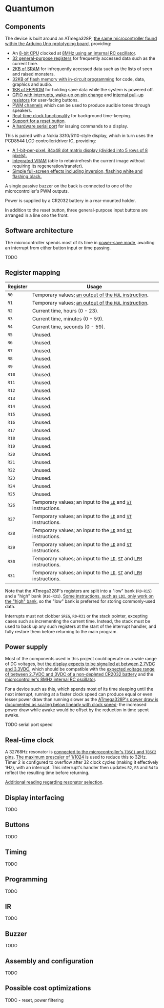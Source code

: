 # Quantumon

## Components

The device is built around an ATmega328P, [the same microcontroller found within the Arduino Uno prototyping board][1], providing:

- An [8-bit CPU][2] clocked at [8MHz using an internal RC oscillator][3].
- [32 general-purpose registers][2] for frequently accessed data such as the current time.
- [2KB of SRAM][2] for infrequently accessed data such as the lists of seen and raised monsters.
- [32KB of flash memory with in-circuit programming][2] for code, data, graphics and audio.
- [1KB of EEPROM][2] for holding save data while the system is powered off.
- [GPIO with interrupts, wake-up on pin change][2] and [internal pull-up resistors][4] for user-facing buttons.
- [PWM channels][2] which can be used to produce audible tones through speakers.
- [Real-time clock functionality][2] for background time-keeping.
- [Support for a reset button][5].
- [A hardware serial port][5] for issuing commands to a display.

This is paired with a Nokia 3310/5110-style display, which in turn uses the PCD8544 LCD controller/driver IC, providing:

- [A 1-bit-per-pixel, 84x48 dot matrix display (divided into 5 rows of 8 pixels).][6]
- [Integrated VRAM][6] (able to retain/refresh the current image without requiring its regeneration/transfer).
- [Simple full-screen effects including inversion, flashing white and flashing black.][7]

A single passive buzzer on the back is connected to one of the microcontroller's PWM outputs.

Power is supplied by a CR2032 battery in a rear-mounted holder.

In addition to the reset button, three general-purpose input buttons are arranged in a line ono the front.

## Software architecture

The microcontroller spends most of its time in [power-save mode][8], awaiting an interrupt from either button input or time passing.

TODO

## Register mapping

| Register | Usage                                                                                  |
| -------- | -------------------------------------------------------------------------------------- |
| `R0`     | Temporary values; [an output of the `MUL` instruction][9].                             |
| `R1`     | Temporary values; [an output of the `MUL` instruction][9].                             |
| `R2`     | Current time, hours (0 - 23).                                                          |
| `R3`     | Current time, minutes (0 - 59).                                                        |
| `R4`     | Current time, seconds (0 - 59).                                                        |
| `R5`     | Unused.                                                                                |
| `R6`     | Unused.                                                                                |
| `R7`     | Unused.                                                                                |
| `R8`     | Unused.                                                                                |
| `R9`     | Unused.                                                                                |
| `R10`    | Unused.                                                                                |
| `R11`    | Unused.                                                                                |
| `R12`    | Unused.                                                                                |
| `R13`    | Unused.                                                                                |
| `R14`    | Unused.                                                                                |
| `R15`    | Unused.                                                                                |
| `R16`    | Unused.                                                                                |
| `R17`    | Unused.                                                                                |
| `R18`    | Unused.                                                                                |
| `R19`    | Unused.                                                                                |
| `R20`    | Unused.                                                                                |
| `R21`    | Unused.                                                                                |
| `R22`    | Unused.                                                                                |
| `R23`    | Unused.                                                                                |
| `R24`    | Unused.                                                                                |
| `R25`    | Unused.                                                                                |
| `R26`    | Temporary values; an input to the [`LD`][10] and [`ST`][11] instructions.              |
| `R27`    | Temporary values; an input to the [`LD`][10] and [`ST`][11] instructions.              |
| `R28`    | Temporary values; an input to the [`LD`][10] and [`ST`][11] instructions.              |
| `R29`    | Temporary values; an input to the [`LD`][10] and [`ST`][11] instructions.              |
| `R30`    | Temporary values; an input to the [`LD`][10], [`ST`][11] and [`LPM`][12] instructions. |
| `R31`    | Temporary values; an input to the [`LD`][10], [`ST`][11] and [`LPM`][12] instructions. |

Note that the ATmega328P's registers are split into a "low" bank (`R0`-`R15`) and a "high" bank (`R16`-`R31`).  [Some instructions, such as `LDI`, only work on the "high" bank][13], so the "low" bank is preferred for storing commonly-used data.

Interrupts must not clobber `SREG`, `R0`-`R31` or the stack pointer, excepting cases such as incrementing the current time.  Instead, the stack must be used to back up any such registers at the start of the interrupt handler, and fully restore them before returning to the main program.

## Power supply

Most of the components used in this project could operate on a wide range of DC voltages, but [the display expects to be signalled at between 2.7VDC and 3.3VDC][6], which should be compatible with the [expected voltage range of between 2.7VDC and 3VDC of a non-depleted CR2032 battery][14] and the [microcontroller's 8MHz internal RC oscillator][15].

For a device such as this, which spends most of its time sleeping until the next interrupt, running at a faster clock speed can produce equal or even lesser power draw than running slower as the [ATmega328P's power draw is documented as scaling below linearly with clock speed][16]; the increased power draw while awake would be offset by the reduction in time spent awake.

TODO serial port speed

## Real-time clock

A 32768Hz resonator is [connected to the microcontroller's `TOSC1` and `TOSC2` pins][17].  [The maximum prescaler of 1/1024][18] is used to reduce this to 32Hz.  Timer 2 is configured to overflow after 32 clock cycles (making it effectively 1Hz), with an interrupt.  This interrupt's handler then updates `R2`, `R3` and `R4` to reflect the resulting time before returning.

[Additional reading regarding resonator selection][19].

## Display interfacing 

TODO

## Buttons

TODO

## Timing

TODO

## Programming

TODO

## IR

TODO

## Buzzer

TODO

## Assembly and configuration

TODO

## Possible cost optimizations

TODO - reset, power filtering

[1]: <https://www.arduino.cc/en/pmwiki.php?n=Main/arduinoBoardUno> "Arduino Uno - Overview"
[2]: <https://ww1.microchip.com/downloads/en/DeviceDoc/Atmel-7810-Automotive-Microcontrollers-ATmega328P_Datasheet.pdf> "ATmega328P datasheet, Features"
[3]: <https://ww1.microchip.com/downloads/en/DeviceDoc/Atmel-7810-Automotive-Microcontrollers-ATmega328P_Datasheet.pdf> "ATmega328P datasheet, 8.6 Calibrated Internal RC Oscillator"
[4]: <https://ww1.microchip.com/downloads/en/DeviceDoc/Atmel-7810-Automotive-Microcontrollers-ATmega328P_Datasheet.pdf> "ATmega328P datasheet, 1.1.3 Port B (PB7:0) XTAL1/XTAL2/TOSC1/TOSC2 & 1.1.4 Port C (PC5:0) & 1.1.6 Port D (PD7:0)"
[5]: <https://ww1.microchip.com/downloads/en/DeviceDoc/Atmel-7810-Automotive-Microcontrollers-ATmega328P_Datasheet.pdf> "ATmega328P datasheet, 10.4 External Reset"
[6]: <https://www.sparkfun.com/datasheets/LCD/Monochrome/Nokia5110.pdf> "PCD8544 datasheet, 1 FEATURES"
[7]: <https://www.sparkfun.com/datasheets/LCD/Monochrome/Nokia5110.pdf> "PCD8544 datasheet, 7.5 Display address counter"
[8]: <https://ww1.microchip.com/downloads/en/DeviceDoc/Atmel-7810-Automotive-Microcontrollers-ATmega328P_Datasheet.pdf> "ATmega328P datasheet, 9.1 Sleep Modes"
[9]: <http://ww1.microchip.com/downloads/en/devicedoc/atmel-0856-avr-instruction-set-manual.pdf> "AVR Instruction Set Manual, 71. MUL - Multiply Unsigned"
[10]: <http://ww1.microchip.com/downloads/en/devicedoc/atmel-0856-avr-instruction-set-manual.pdf> "AVR Instruction Set Manual, 70. LD – Load Indirect from Data Space to Register using Index X & 71. LD (LDD) – Load Indirect from Data Space to Register using Index Y & 72. LD (LDD) – Load Indirect From Data Space to Register using Index Z"
[11]: <http://ww1.microchip.com/downloads/en/devicedoc/atmel-0856-avr-instruction-set-manual.pdf> "AVR Instruction Set Manual, 118. ST – Store Indirect From Register to Data Space using Index X & 119. ST (STD) – Store Indirect From Register to Data Space using Index Y & 120. ST (STD) – Store Indirect From Register to Data Space using Index Z"
[12]: <http://ww1.microchip.com/downloads/en/devicedoc/atmel-0856-avr-instruction-set-manual.pdf> "AVR Instruction Set Manual, 76. LPM - Load Program Memory"
[13]: <http://ww1.microchip.com/downloads/en/devicedoc/atmel-0856-avr-instruction-set-manual.pdf> "AVR Instruction Set Manual, 73. LDI - Load Immediate"
[14]: <https://data.energizer.com/pdfs/cr2032.pdf> "Energizer CR2032 datasheet, Continuous Discharge Statistics"
[15]: <https://ww1.microchip.com/downloads/en/DeviceDoc/Atmel-7810-Automotive-Microcontrollers-ATmega328P_Datasheet.pdf> "ATmega328P datasheet, 28.4 Speed Grades, Figure 28-1. Maximum Frequency"
[16]: <https://ww1.microchip.com/downloads/en/DeviceDoc/Atmel-7810-Automotive-Microcontrollers-ATmega328P_Datasheet.pdf> "ATmega328P datasheet, 28.3 DC Characteristics"
[17]: <https://ww1.microchip.com/downloads/en/DeviceDoc/Atmel-7810-Automotive-Microcontrollers-ATmega328P_Datasheet.pdf> "ATmega328P datasheet, Figure 8-2. Crystal Oscillator Connections"
[18]: <https://ww1.microchip.com/downloads/en/DeviceDoc/Atmel-7810-Automotive-Microcontrollers-ATmega328P_Datasheet.pdf> "ATmega328P datasheet, 17.10 Timer/Counter Prescaler"
[19]: <http://ww1.microchip.com/downloads/en/Appnotes/AN2648-Selecting_Testing-32KHz-Crystal-Osc-for-AVR-MCUs-00002648B.pdf> "Selecting and Testing 32 KHz Crystal Oscillators for AVR® Microcontrollers"

